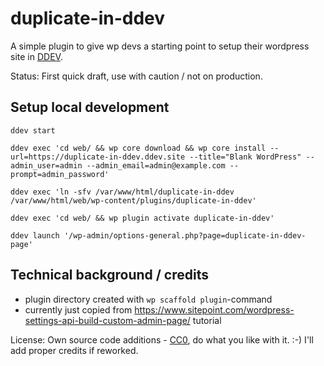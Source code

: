 # duplicate-in-ddev

A simple plugin to give wp devs a starting point to setup their wordpress site in [DDEV](https://ddev.readthedocs.io/en/stable/). 

Status: First quick draft, use with caution / not on production.

## Setup local development

```
ddev start

ddev exec 'cd web/ && wp core download && wp core install --url=https://duplicate-in-ddev.ddev.site --title="Blank WordPress" --admin_user=admin --admin_email=admin@example.com --prompt=admin_password'

ddev exec 'ln -sfv /var/www/html/duplicate-in-ddev /var/www/html/web/wp-content/plugins/duplicate-in-ddev'

ddev exec 'cd web/ && wp plugin activate duplicate-in-ddev'

ddev launch '/wp-admin/options-general.php?page=duplicate-in-ddev-page'
```

## Technical background / credits

- plugin directory created with `wp scaffold plugin`-command
- currently just copied from https://www.sitepoint.com/wordpress-settings-api-build-custom-admin-page/ tutorial

License: Own source code additions - [CC0](https://creativecommons.org/publicdomain/zero/1.0/), do what you like with it. :-) I'll add proper credits if reworked.